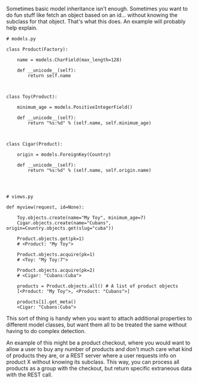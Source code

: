 Sometimes basic model inheritance isn't enough.  Sometimes you want to do fun
stuff like fetch an object based on an id... without knowing the subclass for
that object.  That's what this does.  An example will probably help explain.


    # models.py

    class Product(Factory):

        name = models.CharField(max_length=128)

        def __unicode__(self):
            return self.name



    class Toy(Product):

        minimum_age = models.PositiveIntegerField()

        def __unicode__(self):
            return "%s:%d" % (self.name, self.minimum_age)



    class Cigar(Product):

        origin = models.ForeignKey(Country)

        def __unicode__(self):
            return "%s:%d" % (self.name, self.origin.name)




    # views.py

    def myview(request, id=None):

        Toy.objects.create(name="My Toy", minimum_age=7)
        Cigar.objects.create(name="Cubans", origin=Country.objects.get(slug="cuba"))

        Product.objects.get(pk=1)
        # <Product: "My Toy">

        Product.objects.acquire(pk=1)
        # <Toy: "My Toy:7">

        Product.objects.acquire(pk=2)
        # <Cigar: "Cubans:Cuba">

        products = Product.objects.all() # A list of product objects
        [<Product: "My Toy">, <Product: "Cubans">]

        products[1].get_meta()
        <Cigar: "Cubans:Cuba">


This sort of thing is handy when you want to attach additional properties to
different model classes, but want them all to be treated the same without
having to do complex detection.

An example of this might be a product checkout, where you would want to
allow a user to buy any number of products and don't much care what kind of
products they are, or a REST server where a user requests info on product X
without knowing its subclass.  This way, you can process all products as a
group with the checkout, but return specific extraneous data with the REST
call.
